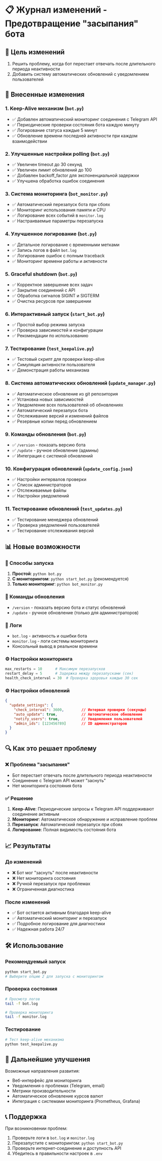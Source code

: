 # 📋 Журнал изменений - Предотвращение "засыпания" бота

## 🎯 Цель изменений
1. Решить проблему, когда бот перестает отвечать после длительного периода неактивности
2. Добавить систему автоматических обновлений с уведомлением пользователей

## 🔧 Внесенные изменения

### 1. **Keep-Alive механизм** (`bot.py`)
- ✅ Добавлен автоматический мониторинг соединения с Telegram API
- ✅ Периодические проверки состояния бота каждую минуту
- ✅ Логирование статуса каждые 5 минут
- ✅ Обновление времени последней активности при каждом взаимодействии

### 2. **Улучшенные настройки polling** (`bot.py`)
- ✅ Увеличен timeout до 30 секунд
- ✅ Увеличен лимит обновлений до 100
- ✅ Добавлен backoff_factor для экспоненциальной задержки
- ✅ Улучшена обработка ошибок соединения

### 3. **Система мониторинга** (`bot_monitor.py`)
- ✅ Автоматический перезапуск бота при сбоях
- ✅ Мониторинг использования памяти и CPU
- ✅ Логирование всех событий в `monitor.log`
- ✅ Настраиваемые параметры перезапуска

### 4. **Улучшенное логирование** (`bot.py`)
- ✅ Детальное логирование с временными метками
- ✅ Запись логов в файл `bot.log`
- ✅ Логирование ошибок с полным traceback
- ✅ Мониторинг времени работы и активности

### 5. **Graceful shutdown** (`bot.py`)
- ✅ Корректное завершение всех задач
- ✅ Закрытие соединений с API
- ✅ Обработка сигналов SIGINT и SIGTERM
- ✅ Очистка ресурсов при завершении

### 6. **Интерактивный запуск** (`start_bot.py`)
- ✅ Простой выбор режима запуска
- ✅ Проверка зависимостей и конфигурации
- ✅ Рекомендации по использованию

### 7. **Тестирование** (`test_keepalive.py`)
- ✅ Тестовый скрипт для проверки keep-alive
- ✅ Симуляция активности пользователя
- ✅ Демонстрация работы механизма

### 8. **Система автоматических обновлений** (`update_manager.py`)
- ✅ Автоматическое обновление из git репозитория
- ✅ Установка новых зависимостей
- ✅ Уведомление всех пользователей об обновлениях
- ✅ Автоматический перезапуск бота
- ✅ Отслеживание версий и изменений файлов
- ✅ Резервные копии перед обновлением

### 9. **Команды обновления** (`bot.py`)
- ✅ `/version` - показать версию бота
- ✅ `/update` - ручное обновление (админы)
- ✅ Интеграция с системой обновлений

### 10. **Конфигурация обновлений** (`update_config.json`)
- ✅ Настройки интервалов проверки
- ✅ Список администраторов
- ✅ Отслеживаемые файлы
- ✅ Настройки уведомлений

### 11. **Тестирование обновлений** (`test_updates.py`)
- ✅ Тестирование менеджера обновлений
- ✅ Проверка уведомлений пользователей
- ✅ Тестирование отслеживания версий

## 📊 Новые возможности

### 🚀 Способы запуска
1. **Простой**: `python bot.py`
2. **С мониторингом**: `python start_bot.py` (рекомендуется)
3. **Только мониторинг**: `python bot_monitor.py`

### 🔄 Команды обновления
- `/version` - показать версию бота и статус обновлений
- `/update` - ручное обновление (только для администраторов)

### 📝 Логи
- `bot.log` - активность и ошибки бота
- `monitor.log` - логи системы мониторинга
- Консольный вывод в реальном времени

### ⚙️ Настройки мониторинга
```python
max_restarts = 10      # Максимум перезапусков
restart_delay = 5      # Задержка между перезапусками (сек)
health_check_interval = 30  # Проверка здоровья каждые 30 сек
```

### ⚙️ Настройки обновлений
```json
{
  "update_settings": {
    "check_interval": 3600,        // Интервал проверки (секунды)
    "auto_update": true,           // Автоматическое обновление
    "notify_users": true,          // Уведомления пользователей
    "admin_ids": [123456789]       // ID администраторов
  }
}
```

## 🔍 Как это решает проблему

### ❌ Проблема "засыпания"
- Бот перестает отвечать после длительного периода неактивности
- Соединение с Telegram API может "заснуть"
- Нет мониторинга состояния бота

### ✅ Решение
1. **Keep-Alive**: Периодические запросы к Telegram API поддерживают соединение активным
2. **Мониторинг**: Автоматическое обнаружение и исправление проблем
3. **Перезапуск**: Автоматический перезапуск при сбоях
4. **Логирование**: Полная видимость состояния бота

## 📈 Результаты

### До изменений
- ❌ Бот мог "заснуть" после неактивности
- ❌ Нет мониторинга состояния
- ❌ Ручной перезапуск при проблемах
- ❌ Ограниченная диагностика

### После изменений
- ✅ Бот остается активным благодаря keep-alive
- ✅ Автоматический мониторинг и перезапуск
- ✅ Подробное логирование для диагностики
- ✅ Надежная работа 24/7

## 🛠️ Использование

### Рекомендуемый запуск
```bash
python start_bot.py
# Выберите опцию 2 для запуска с мониторингом
```

### Проверка состояния
```bash
# Просмотр логов
tail -f bot.log

# Проверка мониторинга
tail -f monitor.log
```

### Тестирование
```bash
# Тест keep-alive механизма
python test_keepalive.py
```

## 🔮 Дальнейшие улучшения

Возможные направления развития:
- Веб-интерфейс для мониторинга
- Уведомления о проблемах (Telegram, email)
- Метрики производительности
- Автоматическое обновление курсов валют
- Интеграция с системами мониторинга (Prometheus, Grafana)

## 📞 Поддержка

При возникновении проблем:
1. Проверьте логи в `bot.log` и `monitor.log`
2. Перезапустите с мониторингом: `python start_bot.py`
3. Проверьте интернет-соединение и доступность API
4. Убедитесь в правильности настроек в `.env` 